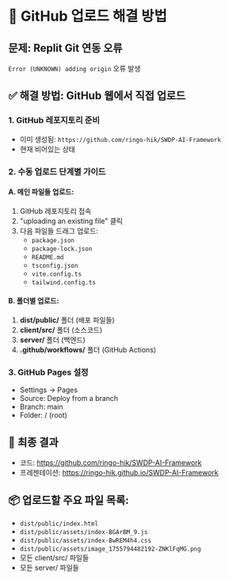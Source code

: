 # 🚨 GitHub 업로드 해결 방법

## 문제: Replit Git 연동 오류
`Error (UNKNOWN) adding origin` 오류 발생

## ✅ 해결 방법: GitHub 웹에서 직접 업로드

### 1. GitHub 레포지토리 준비
- 이미 생성됨: `https://github.com/ringo-hik/SWDP-AI-Framework`
- 현재 비어있는 상태

### 2. 수동 업로드 단계별 가이드

#### A. 메인 파일들 업로드:
1. GitHub 레포지토리 접속
2. "uploading an existing file" 클릭
3. 다음 파일들 드래그 업로드:
   - `package.json`
   - `package-lock.json` 
   - `README.md`
   - `tsconfig.json`
   - `vite.config.ts`
   - `tailwind.config.ts`

#### B. 폴더별 업로드:
1. **dist/public/** 폴더 (배포 파일들)
2. **client/src/** 폴더 (소스코드)
3. **server/** 폴더 (백엔드)
4. **.github/workflows/** 폴더 (GitHub Actions)

### 3. GitHub Pages 설정
- Settings → Pages
- Source: Deploy from a branch
- Branch: main
- Folder: / (root)

## 🎯 최종 결과
- 코드: https://github.com/ringo-hik/SWDP-AI-Framework
- 프레젠테이션: https://ringo-hik.github.io/SWDP-AI-Framework

## 📦 업로드할 주요 파일 목록:
- `dist/public/index.html`
- `dist/public/assets/index-BGArBM_9.js`
- `dist/public/assets/index-BwREM4h4.css`
- `dist/public/assets/image_1755794482192-ZNKlFqMG.png`
- 모든 client/src/ 파일들
- 모든 server/ 파일들